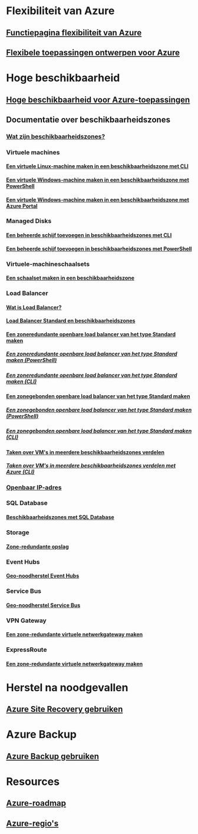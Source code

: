 
# Flexibiliteit van Azure
## [Functiepagina flexibiliteit van Azure](http://azure.microsoft.com/features/resiliency)
## [Flexibele toepassingen ontwerpen voor Azure](https://docs.microsoft.com/azure/architecture/resiliency/)

# Hoge beschikbaarheid

## [Hoge beschikbaarheid voor Azure-toepassingen](https://docs.microsoft.com/azure/architecture/resiliency/high-availability-azure-applications)

## Documentatie over beschikbaarheidszones
### [Wat zijn beschikbaarheidszones?](az-overview.md)

### Virtuele machines
#### [Een virtuele Linux-machine maken in een beschikbaarheidszone met CLI](../virtual-machines/linux/create-cli-availability-zone.md)
#### [Een virtuele Windows-machine maken in een beschikbaarheidszone met PowerShell](../virtual-machines/windows/create-powershell-availability-zone.md)
#### [Een virtuele Windows-machine maken in een beschikbaarheidszone met Azure Portal](../virtual-machines/windows/create-portal-availability-zone.md)

### Managed Disks
#### [Een beheerde schijf toevoegen in beschikbaarheidszones met CLI](../virtual-machines/linux/add-disk.md#use-managed-disks)
#### [Een beheerde schijf toevoegen in beschikbaarheidszones met PowerShell](../virtual-machines/windows/attach-disk-ps.md#add-an-empty-data-disk-to-a-virtual-machine)

### Virtuele-machineschaalsets
#### [Een schaalset maken in een beschikbaarheidszone](../virtual-machine-scale-sets/virtual-machine-scale-sets-use-availability-zones.md)

### Load Balancer
#### [Wat is Load Balancer?](../load-balancer/load-balancer-standard-overview.md)
#### [Load Balancer Standard en beschikbaarheidszones](../load-balancer/load-balancer-standard-availability-zones.md)

#### [Een zoneredundante openbare load balancer van het type Standard maken](../load-balancer/load-balancer-get-started-internet-az-portal.md)
##### [Een zoneredundante openbare load balancer van het type Standard maken (PowerShell)](../load-balancer/load-balancer-get-started-internet-az-powershell.md)
##### [Een zoneredundante openbare load balancer van het type Standard maken (CLI)](../load-balancer/load-balancer-get-started-internet-az-cli.md)
#### [Een zonegebonden openbare load balancer van het type Standard maken](../load-balancer/load-balancer-get-started-internet-availability-zones-zonal-portal.md)
##### [Een zonegebonden openbare load balancer van het type Standard maken (PowerShell)](../load-balancer/load-balancer-get-started-internet-availability-zones-zonal-powershell.md)
##### [Een zonegebonden openbare load balancer van het type Standard maken (CLI)](../load-balancer/load-balancer-get-started-internet-availability-zones-zonal-cli.md)
#### [Taken over VM's in meerdere beschikbaarheidszones verdelen](../load-balancer/load-balancer-standard-public-availability-zones-portal.md)
##### [Taken over VM's in meerdere beschikbaarheidszones verdelen met Azure (CLI)](../load-balancer/load-balancer-standard-public-zone-redundant-cli.md)

### [Openbaar IP-adres](../virtual-network/virtual-network-public-ip-address.md#create-a-public-ip-address)

### SQL Database
#### [Beschikbaarheidszones met SQL Database](../sql-database/sql-database-high-availability.md#zone-redundant-configuration)

### Storage
#### [Zone-redundante opslag](../storage/common/storage-redundancy-zrs.md)

### Event Hubs
#### [Geo-noodherstel Event Hubs](../event-hubs/event-hubs-geo-dr.md#availability-zones-preview)

### Service Bus
#### [Geo-noodherstel Service Bus](../service-bus-messaging/service-bus-geo-dr.md#availability-zones-preview)

### VPN Gateway
#### [Een zone-redundante virtuele netwerkgateway maken](../vpn-gateway/create-zone-redundant-vnet-gateway.md)

### ExpressRoute
#### [Een zone-redundante virtuele netwerkgateway maken](../vpn-gateway/create-zone-redundant-vnet-gateway.md)

# Herstel na noodgevallen
## [Azure Site Recovery gebruiken](https://docs.microsoft.com/azure/site-recovery/)

# Azure Backup
## [Azure Backup gebruiken](https://docs.microsoft.com/azure/backup/)

# Resources
## [Azure-roadmap](https://azure.microsoft.com/roadmap/)
## [Azure-regio's](https://azure.microsoft.com/regions/)

